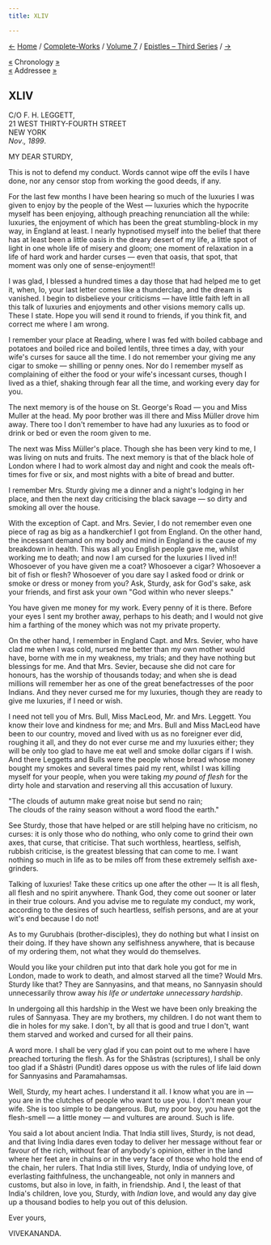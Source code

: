 ```yaml
---
title: XLIV

---
```

<div>

[←](43_madam.htm) [Home](../../../index.htm) /
[Complete-Works](../../complete_works.htm) / [Volume
7](../volume_7_contents.htm) / [Epistles – Third
Series](epistles_third_series_contents.htm) / [→](45_mrs_leggett.htm)

  

[«](../../volume_9/letters_fifth_series/154_christina.htm) Chronology
[»](45_mrs_leggett.htm)  
[«](../../volume_8/epistles_fourth_series/146_sturdy.htm) Addressee
[»](../../volume_5/epistles_first_series/095_sturdy.htm)

## XLIV

C/O F. H. LEGGETT,  
21 WEST THIRTY-FOURTH STREET  
NEW YORK  
*Nov*.*, 1899*.

MY DEAR STURDY,

This is not to defend my conduct. Words cannot wipe off the evils I have
done, nor any censor stop from working the good deeds, if any.

For the last few months I have been hearing so much of the luxuries I
was given to enjoy by the people of the West — luxuries which the
hypocrite myself has been enjoying, although preaching renunciation all
the while: luxuries, the enjoyment of which has been the great
stumbling-block in my way, in England at least. I nearly hypnotised
myself into the belief that there has at least been a little oasis in
the dreary desert of my life, a little spot of light in one whole life
of misery and gloom; one moment of relaxation in a life of hard work and
harder curses — even that oasis, that spot, that moment was only one of
sense-enjoyment!!

I was glad, I blessed a hundred times a day those that had helped me to
get it, when, lo, your last letter comes like a thunderclap, and the
dream is vanished. I begin to disbelieve your criticisms — have little
faith left in all this talk of luxuries and enjoyments and other visions
memory calls up. These I state. Hope you will send it round to friends,
if you think fit, and correct me where I am wrong.

I remember your place at Reading, where I was fed with boiled cabbage
and potatoes and boiled rice and boiled lentils, three times a day, with
your wife's curses for sauce all the time. I do not remember your giving
me any cigar to smoke — shilling or penny ones. Nor do I remember myself
as complaining of either the food or your wife's incessant curses,
though I lived as a thief, shaking through fear all the time, and
working every day for you.

The next memory is of the house on St. George's Road — you and Miss
Muller at the head. My poor brother was ill there and Miss Müller drove
him away. There too I don't remember to have had any luxuries as to food
or drink or bed or even the room given to me.

The next was Miss Müller's place. Though she has been very kind to me, I
was living on nuts and fruits. The next memory is that of the black hole
of London where I had to work almost day and night and cook the meals
oft-times for five or six, and most nights with a bite of bread and
butter.

I remember Mrs. Sturdy giving me a dinner and a night's lodging in her
place, and then the next day criticising the black savage — so dirty and
smoking all over the house.

With the exception of Capt. and Mrs. Sevier, I do not remember even one
piece of rag as big as a handkerchief I got from England. On the other
hand, the incessant demand on my body and mind in England is the cause
of my breakdown in health. This was all you English people gave me,
whilst working me to death; and now I am cursed for the luxuries I lived
in!! Whosoever of you have given me a coat? Whosoever a cigar? Whosoever
a bit of fish or flesh? Whosoever of you dare say I asked food or drink
or smoke or dress or money from you? Ask, Sturdy, ask for God's sake,
ask your friends, and first ask your own "God within who never sleeps."

You have given me money for my work. Every penny of it is there. Before
your eyes I sent my brother away, perhaps to his death; and I would not
give him a farthing of the money which was not my private property.

On the other hand, I remember in England Capt. and Mrs. Sevier, who have
clad me when I was cold, nursed me better than my own mother would have,
borne with me in my weakness, my trials; and they have nothing but
blessings for me. And that Mrs. Sevier, because she did not care for
honours, has the worship of thousands today; and when she is dead
millions will remember her as one of the great benefactresses of the
poor Indians. And they never cursed me for my luxuries, though they are
ready to give me luxuries, if I need or wish.

I need not tell you of Mrs. Bull, Miss MacLeod, Mr. and Mrs. Leggett.
You know their love and kindness for me; and Mrs. Bull and Miss MacLeod
have been to our country, moved and lived with us as no foreigner ever
did, roughing it all, and they do not ever curse me and my luxuries
either; they will be only too glad to have me eat well and smoke dollar
cigars if I wish. And there Leggetts and Bulls were the people whose
bread whose money bought my smokes and several times paid my rent,
whilst I was killing myself for your people, when you were taking *my
pound of flesh* for the dirty hole and starvation and reserving all this
accusation of luxury.

"The clouds of autumn make great noise but send no rain;  
The clouds of the rainy season without a word flood the earth."

See Sturdy, those that have helped or are still helping have no
criticism, no curses: it is only those who do nothing, who only come to
grind their own axes, that curse, that criticise. That such worthless,
heartless, selfish, rubbish criticise, is the greatest blessing that can
come to me. I want nothing so much in life as to be miles off from these
extremely selfish axe-grinders.

Talking of luxuries! Take these critics up one after the other — It is
all flesh, all flesh and no spirit anywhere. Thank God, they come out
sooner or later in their true colours. And you advise me to regulate my
conduct, my work, according to the desires of such heartless, selfish
persons, and are at your wit's end because I do not!

As to my Gurubhais (brother-disciples), they do nothing but what I
insist on their doing. If they have shown any selfishness anywhere, that
is because of my ordering them, not what they would do themselves.

Would you like your children put into that dark hole you got for me in
London, made to work to death, and almost starved all the time? Would
Mrs. Sturdy like that? They are Sannyasins, and that means, no Sannyasin
should unnecessarily throw away *his life or undertake unnecessary
hardship*.

In undergoing all this hardship in the West we have been only breaking
the rules of Sannyasa. They are my brothers, my children. I do not want
them to die in holes for my sake. I don't, by all that is good and true
I don't, want them starved and worked and cursed for all their pains.

A word more. I shall be very glad if you can point out to me where I
have preached torturing the flesh. As for the Shâstras (scriptures), I
shall be only too glad if a Shâstri (Pundit) dares oppose us with the
rules of life laid down for Sannyasins and Paramahamsas.

Well, Sturdy, my heart aches. I understand it all. I know what you are
in — you are in the clutches of people who want to use you. I don't mean
your wife. She is too simple to be dangerous. But, my poor boy, you have
got the flesh-smell — a little money — and vultures are around. Such is
life.

You said a lot about ancient India. That India still lives, Sturdy, is
not dead, and that living India dares even today to deliver her message
without fear or favour of the rich, without fear of anybody's opinion,
either in the land where her feet are in chains or in the very face of
those who hold the end of the chain, her rulers. That India still lives,
Sturdy, India of undying love, of everlasting faithfulness, the
unchangeable, not only in manners and customs, but also in love, in
faith, in friendship. And I, the least of that India's children, love
you, Sturdy, with *Indian* love, and would any day give up a thousand
bodies to help you out of this delusion. 

Ever yours,

VIVEKANANDA.

</div>
